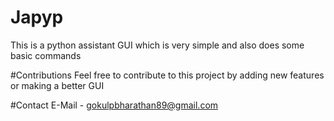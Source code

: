 # Japyp
This is a python assistant GUI which is very simple and also does some basic commands

#Contributions
Feel free to contribute to this project by adding new features or making a better GUI

#Contact
E-Mail - gokulpbharathan89@gmail.com
